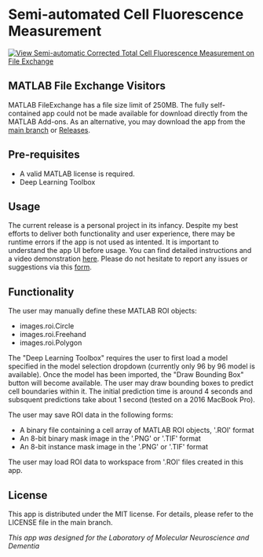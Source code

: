 # Semi-automated Cell Fluorescence Measurement
[![View Semi-automatic Corrected Total Cell Fluorescence Measurement on File Exchange](https://www.mathworks.com/matlabcentral/images/matlab-file-exchange.svg)](https://au.mathworks.com/matlabcentral/fileexchange/98134-semi-automatic-corrected-total-cell-fluorescence-measurement)

## MATLAB File Exchange Visitors
MATLAB FileExchange has a file size limit of 250MB. The fully self-contained app could not be made available for download directly from the MATLAB Add-ons. As an alternative, you may download the app from the [main branch](https://github.com/where-is-brett/cell-fluorescence-ml) or [Releases](https://github.com/where-is-brett/cell-fluorescence-ml/releases/tag/0.1.0).

## Pre-requisites
* A valid MATLAB license is required.
* Deep Learning Toolbox

## Usage
The current release is a personal project in its infancy. Despite my best efforts to deliver both functionality and user experience, there may be runtime errors if the app is not used as intented. It is important to understand the app UI before usage. You can find detailed instructions and a video demonstration [here](https://brettyang.info/neuroscience/computation/2021/08/21/CTCF-ML/). Please do not hesitate to report any issues or suggestions via this [form](https://brettyang.info/contact).

## Functionality
The user may manually define these MATLAB ROI objects:
* images.roi.Circle
* images.roi.Freehand
* images.roi.Polygon

The "Deep Learning Toolbox" requires the user to first load a model specified in the model selection dropdown (currently only 96 by 96 model is available). Once the model has been imported, the "Draw Bounding Box" button will become available. The user may draw bounding boxes to predict cell boundaries within it. The initial prediction time is around 4 seconds and subsquent predictions take about 1 second (tested on a 2016 MacBook Pro). 

The user may save ROI data in the following forms:
* A binary file containing a cell array of MATLAB ROI objects, '.ROI' format
* An 8-bit binary mask image in the '.PNG' or '.TIF' format
* An 8-bit instance mask image in the '.PNG' or '.TIF' format

The user may load ROI data to workspace from '.ROI' files created in this app.

## License
This app is distributed under the MIT license. For details, please refer to the LICENSE file in the main branch.


*This app was designed for the Laboratory of Molecular Neuroscience and Dementia*
